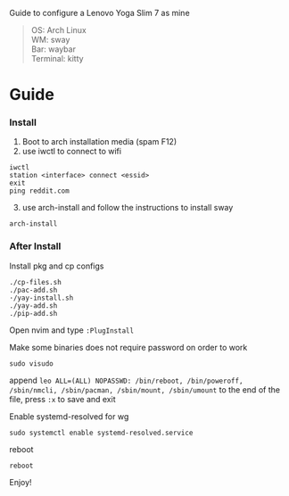 Guide to configure a Lenovo Yoga Slim 7 as mine

> OS: Arch Linux  
> WM: sway  
> Bar: waybar  
> Terminal: kitty  

# Guide

### Install

1. Boot to arch installation media (spam F12)
2. use iwctl to connect to wifi
```
iwctl 
station <interface> connect <essid>
exit
ping reddit.com
```

3. use arch-install and follow the instructions to install sway
```
arch-install
```

### After Install

Install pkg and cp configs
```
./cp-files.sh
./pac-add.sh
·/yay-install.sh
./yay-add.sh
./pip-add.sh
```
Open nvim and type `:PlugInstall`

Make some binaries does not require password on order to work
```
sudo visudo
```
append `leo ALL=(ALL) NOPASSWD: /bin/reboot, /bin/poweroff, /sbin/nmcli, /sbin/pacman, /sbin/mount, /sbin/umount` to the end of the file, press `:x` to save and exit

Enable systemd-resolved for wg
```
sudo systemctl enable systemd-resolved.service
```

reboot
```
reboot
```

Enjoy!

